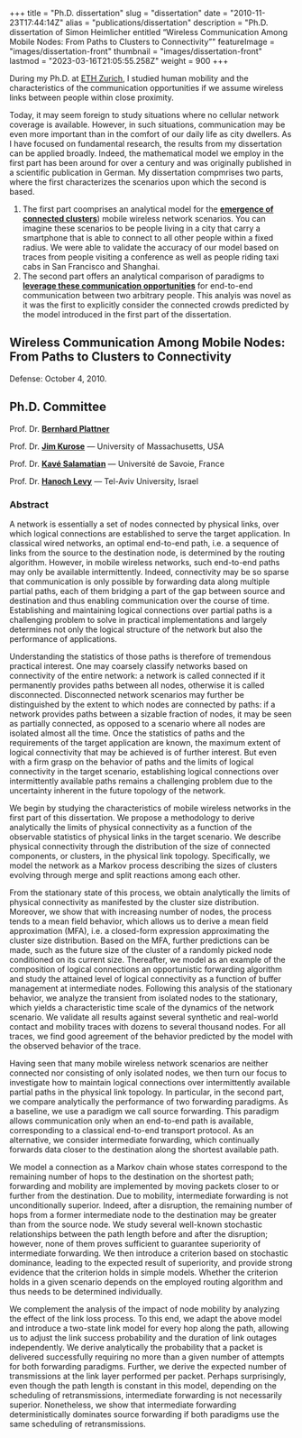 +++
title = "Ph.D. dissertation"
slug = "dissertation"
date = "2010-11-23T17:44:14Z"
alias = "publications/dissertation"
description = "Ph.D. dissertation of Simon Heimlicher entitled “Wireless Communication Among Mobile Nodes: From Paths to Clusters to Connectivity”"
featureImage = "images/dissertation-front"
thumbnail = "images/dissertation-front"
lastmod = "2023-03-16T21:05:55.258Z"
weight = 900
+++



During my Ph.D. at [ETH Zurich](https://www.ethz.ch), I studied human mobility and the characteristics of the communication opportunities if we assume wireless links between people within close proximity.

Today, it may seem foreign to study situations where no cellular network coverage is available. However, in such situations, communication may be even more important than in the comfort of our daily life as city dwellers. As I have focused on fundamental research, the results from my dissertation can be applied broadly. Indeed, the mathematical model we employ in the first part has been around for over a century and was originally published in a scientific publication in German. My dissertation compmrises two parts, where the first characterizes the scenarios upon which the second is based.

1. The first part coomprises an analytical model for the [**emergence of connected clusters**](characterizing-networks/index.md)) mobile wireless network scenarios. You can imagine these scenarios to be people living in a city that carry a smartphone that is able to connect to all other people within a fixed radius. We were able to validate the accuracy of our model based on traces from people visiting a conference as well as people riding taxi cabs in San Francisco and Shanghai.
2. The second part offers an analytical comparison of paradigms to [**leverage these communication opportunities**](forwarding-paradigms/index.md) for end-to-end communication between two arbitrary people. This analyis was novel as it was the first to explicitly consider the connected crowds predicted by the model introduced in the first part of the dissertation.

## Wireless Communication Among Mobile Nodes: <br/>From Paths to Clusters to Connectivity

Defense: October 4, 2010.

## Ph.D. Committee ##

Prof. Dr. **[Bernhard Plattner](https://ee.ethz.ch/the-department/faculty/emeriti-professors/contact-details.Nzc3OTY=.TGlzdC8xODc5LC05MjU0NzU1MDE=.html)**

Prof. Dr. **[Jim Kurose](https://gaia.cs.umass.edu/personnel/kurose.html)** — University of Massachusetts, USA

Prof. Dr. **[Kavé Salamatian](https://www.univ-smb.fr/listic/en/presentation_listic/membres/enseignants-chercheurs/kave-salamatian/)** — Université de Savoie, France

Prof. Dr. **[Hanoch Levy](https://english.tau.ac.il/profile/hanoch)** — Tel-Aviv University, Israel

### Abstract

A network is essentially a set of nodes connected by physical links, over which logical connections are established to serve the target application.
In classical wired networks, an optimal end-to-end path, i.e. a sequence of links from the source to the destination node, is determined by the routing algorithm.
However, in mobile wireless networks, such end-to-end paths may only be available intermittently.
Indeed, connectivity may be so sparse that communication is only possible by forwarding data along multiple partial paths, each of them bridging a part of the gap between source and destination and thus enabling communication over the course of time.
Establishing and maintaining logical connections over partial paths is a challenging problem to solve in practical implementations and largely determines not only the logical structure of the network but also the performance of applications.
	
Understanding the statistics of those paths is therefore of tremendous practical interest.
One may coarsely classify networks based on connectivity of the entire network: a network is called connected if it permanently provides paths between all nodes, otherwise it is called disconnected.
Disconnected network scenarios may further be distinguished by the extent to which nodes are connected by paths: if a network provides paths between a sizable fraction of nodes, it may be seen as partially connected, as opposed to a scenario where all nodes are isolated almost all the time.
Once the statistics of paths and the requirements of the target application are known, the maximum extent of logical connectivity that may be achieved is of further interest.
But even with a firm grasp on the behavior of paths and the limits of logical connectivity in the target scenario, establishing logical connections over intermittently available paths remains a challenging problem due to the uncertainty inherent in the future topology of the network.

We begin by studying the characteristics of mobile wireless networks in the first part of this dissertation.
We propose a methodology to derive analytically the limits of physical connectivity as a function of the observable statistics of physical links in the target scenario.
We describe physical connectivity through the distribution of the size of connected components, or clusters, in the physical link topology.
Specifically, we model the network as a Markov process describing the sizes of clusters evolving through merge and split reactions among each other.

From the stationary state of this process, we obtain analytically the limits of physical connectivity  as manifested by the cluster size distribution. 
Moreover, we show that with increasing number of nodes, the process tends to a mean field behavior, which allows us to derive a mean field approximation (MFA), i.e. a closed-form expression approximating the cluster size distribution.
Based on the MFA, further predictions can be made, such as the future size of the cluster of a randomly picked node conditioned on its current size.
Thereafter, we model as an example of the composition of logical connections an opportunistic forwarding algorithm and study the attained level of logical connectivity as a function of buffer management at intermediate nodes.
Following this analysis of the stationary behavior, we analyze the transient from isolated nodes to the stationary, which yields a characteristic time scale of the dynamics of the network scenario.
We validate all results against several synthetic and real-world contact and mobility traces with dozens to several thousand nodes. For all traces, we find good agreement of the behavior predicted by the model with the observed behavior of the trace.

Having seen that many mobile wireless network scenarios are neither connected nor consisting of only isolated nodes, we then turn our focus to investigate how to maintain logical connections over intermittently available partial paths in the physical link topology.
In particular, in the second part, we compare analytically the performance of two forwarding paradigms.
As a baseline, we use a paradigm we call source forwarding. This paradigm allows communication only when an end-to-end path is available, corresponding to a classical end-to-end transport protocol.
As an alternative, we consider intermediate forwarding, which continually forwards data closer to the destination along the shortest available path.

We model a connection as a Markov chain whose states correspond to the remaining number of hops to the destination on the shortest path; forwarding and mobility are implemented by moving packets closer to or further from the destination.
Due to mobility, intermediate forwarding is not unconditionally superior.
Indeed, after a disruption, the remaining number of hops from a former intermediate node to the destination may be greater than from the source node.
We study several well-known stochastic relationships between the path length before and after the disruption; however, none of them proves sufficient to guarantee superiority of intermediate forwarding.
We then introduce a criterion based on stochastic dominance, leading to the expected result of superiority, and provide strong evidence that the criterion holds in simple models. Whether the criterion holds in a given scenario depends on the employed routing algorithm and thus needs to be determined individually.

We complement the analysis of the impact of node mobility by analyzing the effect of the link loss process. To this end, we adapt the above model and introduce a two-state link model for every hop along the path, allowing us to adjust the link success probability and the duration of link outages independently. We derive analytically the probability that a packet is delivered successfully requiring no more than a given number of attempts for both forwarding paradigms. Further, we derive the expected number of transmissions at the link layer performed per packet. Perhaps surprisingly, even though the path length is constant in this model, depending on the scheduling of retransmissions, intermediate forwarding is not necessarily superior. Nonetheless, we show that intermediate forwarding deterministically dominates source forwarding if both paradigms use the same scheduling of retransmissions.


